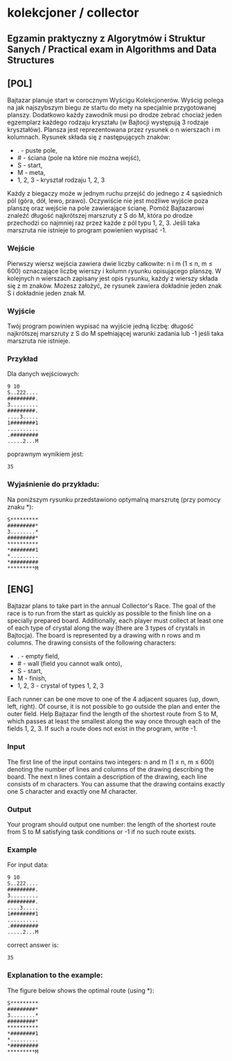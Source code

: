 # kolekcjoner / collector
## Egzamin praktyczny z Algorytmów i Struktur Sanych /  Practical exam in Algorithms and Data Structures

## [POL]
Bajtazar planuje start w corocznym Wyścigu Kolekcjonerów. Wyścig polega na jak najszybszym biegu ze startu
do mety na specjalnie przygotowanej planszy. Dodatkowo każdy zawodnik musi po drodze zebrać chociaż jeden
egzemplarz każdego rodzaju kryształu (w Bajtocji występują 3 rodzaje kryształów).
Plansza jest reprezentowana przez rysunek o n wierszach i m kolumnach. Rysunek składa się z następujących
znaków:

- . - puste pole,
- \# - ściana (pole na które nie można wejść),
- S - start,
- M - meta,
- 1, 2, 3 - kryształ rodzaju 1, 2, 3

Każdy z biegaczy może w jednym ruchu przejść do jednego z 4 sąsiednich pól (góra, dół, lewo, prawo). Oczywiście nie jest możliwe wyjście poza planszę oraz wejście na pole zawierające ścianę.
Pomóż Bajtazarowi znaleźć długość najkrótszej marszruty z S do M, która po drodze przechodzi co najmniej
raz przez każde z pól typu 1, 2, 3. Jeśli taka marszruta nie istnieje to program powienien wypisać -1.
### Wejście
Pierwszy wiersz wejścia zawiera dwie liczby całkowite: n i m (1 ≤ n, m ≤ 600) oznaczające liczbę wierszy i
kolumn rysunku opisującego planszę. W kolejnych n wierszach zapisany jest opis rysunku, każdy z wierszy
składa się z m znaków. Możesz założyć, że rysunek zawiera dokładnie jeden znak S i dokładnie jeden znak M.
### Wyjście
Twój program powinien wypisać na wyjście jedną liczbę: długość najkrótszej marszruty z S do M spełniającej
warunki zadania lub -1 jeśli taka marszruta nie istnieje.
### Przykład
Dla danych wejściowych:
```
9 10
S..222....
#########.
3.........
#########.
....3.....
1########1
..........
.#########
.....2...M
```
poprawnym wynikiem jest:
```
35
```
### Wyjaśnienie do przykładu:
Na poniższym rysunku przedstawiono optymalną marszrutę (przy pomocy znaku *):
```
S*********
#########*
3........*
#########*
**********
*########1
*.........
*#########
*********M
```

## [ENG]
Bajtazar plans to take part in the annual Collector's Race. The goal of the race is to run from the start as quickly as possible
to the finish line on a specially prepared board. Additionally, each player must collect at least one of each type of crystal along the way (there are 3 types of crystals in Bajtocja).
The board is represented by a drawing with n rows and m columns. The drawing consists of the following
characters:

- . - empty field,
- \# - wall (field you cannot walk onto),
- S - start,
- M - finish,
- 1, 2, 3 - crystal of types 1, 2, 3

Each runner can be one move to one of the 4 adjacent squares (up, down, left, right). Of course, it is not possible to go outside the plan and enter the outer field.
Help Bajtazar find the length of the shortest route from S to M, which passes at least the smallest along the way
once through each of the fields 1, 2, 3. If such a route does not exist in the program, write -1.
### Input
The first line of the input contains two integers: n and m (1 ≤ n, m ≤ 600) denoting the number of lines and
columns of the drawing describing the board. The next n lines contain a description of the drawing, each line
consists of m characters. You can assume that the drawing contains exactly one S character and exactly one M character.
### Output
Your program should output one number: the length of the shortest route from S to M satisfying
task conditions or -1 if no such route exists.
### Example
For input data:
```
9 10
S..222....
#########.
3.........
#########.
....3.....
1########1
..........
.#########
.....2...M
```
correct answer is:
```
35
```
### Explanation to the example:
The figure below shows the optimal route (using *):
```
S*********
#########*
3........*
#########*
**********
*########1
*.........
*#########
*********M
```
